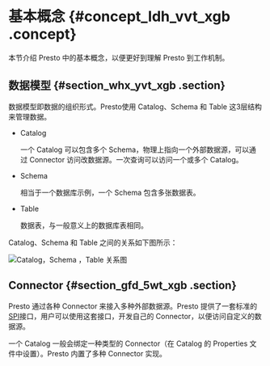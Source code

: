 # 基本概念 {#concept_ldh_vvt_xgb .concept}

本节介绍 Presto 中的基本概念，以便更好到理解 Presto 到工作机制。

## 数据模型 {#section_whx_yvt_xgb .section}

数据模型即数据的组织形式。Presto使用 Catalog、Schema 和 Table 这3层结构来管理数据。

-   Catalog

    一个 Catalog 可以包含多个 Schema，物理上指向一个外部数据源，可以通过 Connector 访问改数据源。一次查询可以访问一个或多个 Catalog。

-   Schema

    相当于一个数据库示例，一个 Schema 包含多张数据表。

-   Table

    数据表，与一般意义上的数据库表相同。


Catalog、Schema 和 Table 之间的关系如下图所示：

![Catalog，Schema ，Table 关系图](http://static-aliyun-doc.oss-cn-hangzhou.aliyuncs.com/assets/img/17915/155315340010900_zh-CN.png)

## Connector {#section_gfd_5wt_xgb .section}

Presto 通过各种 Connector 来接入多种外部数据源。Presto 提供了一套标准的[SPI](https://prestodb.io/docs/current/develop/spi-overview.html)接口，用户可以使用这套接口，开发自己的 Connector，以便访问自定义的数据源。

一个 Catalog 一般会绑定一种类型的 Connector（在 Catalog 的 Properties 文件中设置）。Presto 内置了多种 Connector 实现。


